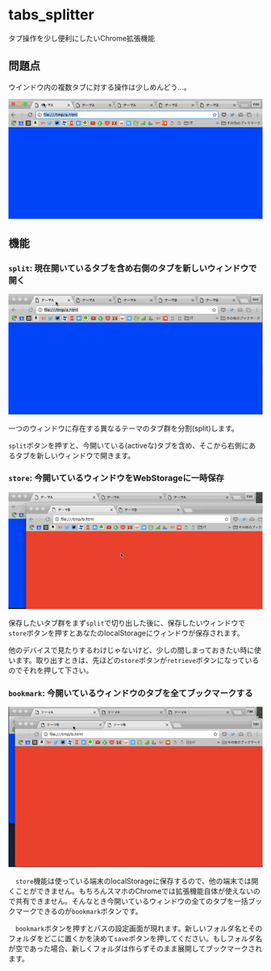 # tabs_splitter

タブ操作を少し便利にしたいChrome拡張機能

問題点
--

ウインドウ内の複数タブに対する操作は少しめんどう...。

<img src="images/problem.improve.gif" alt="問題点のdemo" title="問題点">

機能
--

### `split`: 現在開いているタブを含め右側のタブを新しいウィンドウで開く

<img src="images/split.improve.gif" alt="split機能のdemo" title="split機能">

一つのウィンドウに存在する異なるテーマのタブ群を分割(split)します。

`split`ボタンを押すと、今開いている(activeな)タブを含め、そこから右側にあるタブを新しいウィンドウで開きます。

### `store`: 今開いているウィンドウをWebStorageに一時保存

<img src="images/store.improve.gif" alt="store機能のdemo" title="store機能">

保存したいタブ群をまず`split`で切り出した後に、保存したいウィンドウで`store`ボタンを押すとあなたのlocalStorageにウィンドウが保存されます。

他のデバイスで見たりするわけじゃないけど、少しの間しまっておきたい時に使います。取り出すときは、先ほどの`store`ボタンが`retrieve`ボタンになっているのでそれを押して下さい。

### `bookmark`: 今開いているウィンドウのタブを全てブックマークする

<img src="images/bookmark.improve.gif" alt="bookmark機能のdemo" title="bookmark機能">

　`store`機能は使っている端末のlocalStorageに保存するので、他の端末では開くことができません。もちろんスマホのChromeでは拡張機能自体が使えないので共有できません。そんなとき今開いているウィンドウの全てのタブを一括ブックマークできるのが`bookmark`ボタンです。

　`bookmark`ボタンを押すとパスの設定画面が現れます。新しいフォルダ名とそのフォルダをどこに置くかを決めて`save`ボタンを押してください。もしフォルダ名が空であった場合、新しくフォルダは作らずそのまま展開してブックマークされます。
